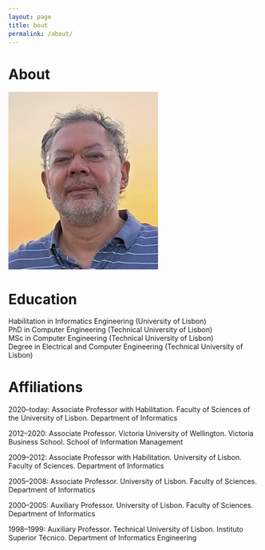 ```yaml
---
layout: page
title: bout
permalink: /about/
---
```


# About

![photo](/assets/img/stamp.jpg "Title")

# Education

Habilitation in Informatics Engineering (University of Lisbon)  
PhD in Computer Engineering (Technical University of Lisbon)  
MSc in Computer Engineering (Technical University of Lisbon)  
Degree in Electrical and Computer Engineering (Technical University of Lisbon)

# Affiliations

2020–today:	Associate Professor with Habilitation. Faculty of Sciences of the University of Lisbon. Department of Informatics  

2012–2020:	Associate Professor. Victoria University of Wellington. Victoria Business School. School of Information Management  

2009–2012:	Associate Professor with Habilitation. University of Lisbon. Faculty of Sciences. Department of Informatics  

2005–2008:	Associate Professor. University of Lisbon. Faculty of Sciences. Department of Informatics  

2000–2005:	Auxiliary Professor. University of Lisbon. Faculty of Sciences. Department of Informatics  

1998–1999:	Auxiliary Professor. Technical University of Lisbon. Instituto Superior Técnico. Department of Informatics Engineering
